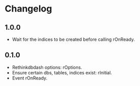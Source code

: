 # Changelog

## 1.0.0

- Wait for the indices to be created before calling rOnReady.

## 0.1.0

- Rethinkdbdash options: rOptions.
- Ensure certain dbs, tables, indices exist: rInitial.
- Event rOnReady.
